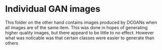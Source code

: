 # Individual GAN images

This folder on the other hand contains images produced by DCGANs when all images are of the same item. This was done in hopes of generating higher quality images, but there appeard to be little to no effect. 
However what was noticable was that certain classes were easier to generate than others
